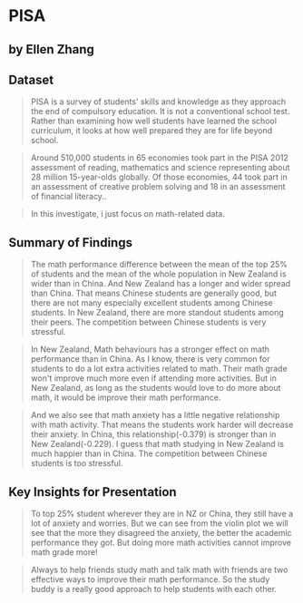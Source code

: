 # PISA
## by Ellen Zhang


## Dataset

>PISA is a survey of students' skills and knowledge as they approach the end of compulsory education. It is not a conventional school test. Rather than examining how well students have learned the school curriculum, it looks at how well prepared they are for life beyond school.

>Around 510,000 students in 65 economies took part in the PISA 2012 assessment of reading, mathematics and science representing about 28 million 15-year-olds globally. Of those economies, 44 took part in an assessment of creative problem solving and 18 in an assessment of financial literacy..

>In this investigate, i just focus on math-related data.


## Summary of Findings

>The math performance difference between the mean of the top 25% of students and the mean of the whole population in New Zealand is wider than in China. And New Zealand has a longer and wider spread than China. That means Chinese students are generally good, but there are not many especially excellent students among Chinese students. In New Zealand, there are more standout students among their peers. The competition between Chinese students is very stressful.

>In New Zealand, Math behaviours has a stronger effect on math performance than in China. As I know, there is very common for students to do a lot extra activities related to math. Their math grade won't improve much more even if attending more activities. But in New Zealand, as long as the students would love to do more about math, it would be improve their math performance.

>And we also see that math anxiety has a little negative relationship with math activity. That means the students work harder will decrease their anxiety. In China, this relationship(-0.379) is stronger than in New Zealand(-0.229). I guess that math studying in New Zealand is much happier than in China. The competition between Chinese students is too stressful.


## Key Insights for Presentation

> To top 25% student wherever they are in NZ or China, they still have a lot of anxiety and worries. But we can see from the violin plot we will see that the more they disagreed the anxiety, the better the academic performance they got. But doing more math activities cannot improve math grade more!

> Always to help friends study math and talk math with friends are two effective ways to improve their math performance. So the study buddy is a really good approach to help students with each other.
